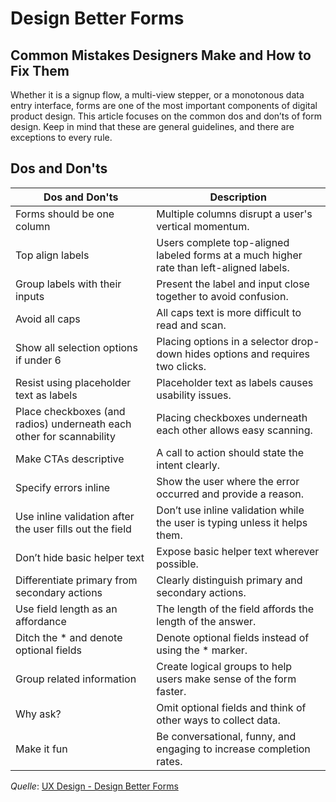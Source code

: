 # Design Better Forms

## Common Mistakes Designers Make and How to Fix Them

Whether it is a signup flow, a multi-view stepper, or a monotonous data entry interface, forms are one of the most important components of digital product design. This article focuses on the common dos and don’ts of form design. Keep in mind that these are general guidelines, and there are exceptions to every rule.

## Dos and Don'ts

| Dos and Don'ts | Description |
|----------------|-------------|
| Forms should be one column | Multiple columns disrupt a user's vertical momentum. |
| Top align labels | Users complete top-aligned labeled forms at a much higher rate than left-aligned labels. |
| Group labels with their inputs | Present the label and input close together to avoid confusion. |
| Avoid all caps | All caps text is more difficult to read and scan. |
| Show all selection options if under 6 | Placing options in a selector drop-down hides options and requires two clicks. |
| Resist using placeholder text as labels | Placeholder text as labels causes usability issues. |
| Place checkboxes (and radios) underneath each other for scannability | Placing checkboxes underneath each other allows easy scanning. |
| Make CTAs descriptive | A call to action should state the intent clearly. |
| Specify errors inline | Show the user where the error occurred and provide a reason. |
| Use inline validation after the user fills out the field | Don’t use inline validation while the user is typing unless it helps them. |
| Don’t hide basic helper text | Expose basic helper text wherever possible. |
| Differentiate primary from secondary actions | Clearly distinguish primary and secondary actions. |
| Use field length as an affordance | The length of the field affords the length of the answer. |
| Ditch the * and denote optional fields | Denote optional fields instead of using the * marker. |
| Group related information | Create logical groups to help users make sense of the form faster. |
| Why ask? | Omit optional fields and think of other ways to collect data. |
| Make it fun | Be conversational, funny, and engaging to increase completion rates. |

*Quelle*: [UX Design - Design Better Forms](https://uxdesign.cc/design-better-forms-96fadca0f49c)

